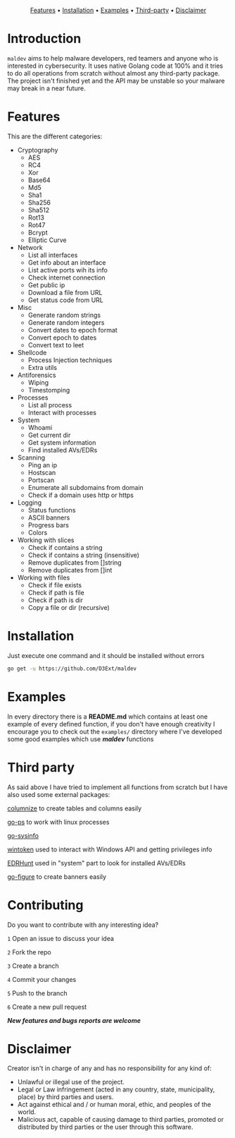 

<p align="center">
  <a href="#features">Features</a> •
  <a href="#installation">Installation</a> •
  <a href="#examples">Examples</a> •
  <a href="#third-party">Third-party</a> •
  <a href="#disclaimer">Disclaimer</a>
</p>

# Introduction

`maldev` aims to help malware developers, red teamers and anyone who is interested in cybersecurity. It uses native Golang code at 100% and it tries to do all operations from scratch without almost any third-party package. The project isn't finished yet and the API may be unstable so your malware may break in a near future.

# Features

This are the different categories:

- Cryptography
  - AES
  - RC4
  - Xor
  - Base64
  - Md5
  - Sha1
  - Sha256
  - Sha512
  - Rot13
  - Rot47
  - Bcrypt
  - Elliptic Curve
- Network
  - List all interfaces
  - Get info about an interface
  - List active ports wih its info
  - Check internet connection
  - Get public ip
  - Download a file from URL
  - Get status code from URL
- Misc
  - Generate random strings
  - Generate random integers
  - Convert dates to epoch format
  - Convert epoch to dates
  - Convert text to leet
- Shellcode
  - Process Injection techniques
  - Extra utils
- Antiforensics
  - Wiping
  - Timestomping
- Processes
  - List all process
  - Interact with processes
- System
  - Whoami
  - Get current dir
  - Get system information
  - Find installed AVs/EDRs
- Scanning
  - Ping an ip
  - Hostscan
  - Portscan
  - Enumerate all subdomains from domain
  - Check if a domain uses http or https
- Logging
  - Status functions
  - ASCII banners
  - Progress bars
  - Colors
- Working with slices
  - Check if contains a string
  - Check if contains a string (insensitive)
  - Remove duplicates from []string
  - Remove duplicates from []int
- Working with files
  - Check if file exists
  - Check if path is file
  - Check if path is dir
  - Copy a file or dir (recursive)

# Installation

Just execute one command and it should be installed without errors

```sh
go get -u https://github.com/D3Ext/maldev
```

# Examples

In every directory there is a **README.md** which contains at least one example of every defined function, if you don't have enough creativity I encourage you to check out the `examples/` directory where I've developed some good examples which use ***maldev*** functions

# Third party

As said above I have tried to implement all functions from scratch but I have also used some external packages:

[columnize](https://github.com/ryanuber/columnize) to create tables and columns easily

[go-ps](https://github.com/mitchellh/go-ps) to work with linux processes

[go-sysinfo](https://github.com/elastic/go-sysinfo)

[wintoken](https://github.com/fourcorelabs/wintoken) used to interact with Windows API and getting privileges info

[EDRHunt](https://github.com/FourCoreLabs/EDRHunt) used in "system" part to look for installed AVs/EDRs

[go-figure](https://github.com/common-nighthawk/go-figure) to create banners easily

# Contributing

Do you want to contribute with any interesting idea?

`1` Open an issue to discuss your idea

`2` Fork the repo

`3` Create a branch

`4` Commit your changes

`5` Push to the branch

`6` Create a new pull request

***New features and bugs reports are welcome***

# Disclaimer

Creator isn't in charge of any and has no responsibility for any kind of:

- Unlawful or illegal use of the project.
- Legal or Law infringement (acted in any country, state, municipality, place) by third parties and users.
- Act against ethical and / or human moral, ethic, and peoples of the world.
- Malicious act, capable of causing damage to third parties, promoted or distributed by third parties or the user through this software.

